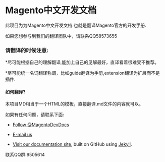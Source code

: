 # Magento中文开发文档

此项目为为Magento中文开发文档.也就是翻译Magento官方的开发手册.

如果您想参与到我们的翻译团队中，请联系QQ58573655

### 请翻译的时候注意:

 *尽可能根据自己的理解翻译,能加上自己的见解最好，直译看着很难受不推荐。
 
 *尽可能统一名词翻译称谓，比如guide翻译为手册,extension翻译为扩展而不是插件.
 
#### 如何翻译?
 本项目MD相当于一个HTML的模板，直接翻译.md文件的内容就可以。




如果有任何问题，请联系下面:


*	<a href="https://twitter.com/MagentoDevDocs" class="twitter-follow-button" data-show-count="false">Follow @MagentoDevDocs</a>

*	<a href="mailto:DL-Magento-Doc-Feedback@ebay.com">E-mail us</a>

*	<a href="http://devdocs.magento.com">Visit our documentation site</a>, built on GitHub using [Jekyll](http://jekyllrb.com/).

联系QQ群:9505614
